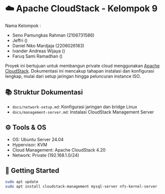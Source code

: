 # ☁️ Apache CloudStack - Kelompok 9

Nama Kelompok :
- Seno Pamungkas Rahman (2106731586)
- Jeffri ()
- Daniel Niko Mardjaja (2206026183)
- Ivander Andreas Wijaya ()
- Faruq Sami Ramadhan ()

Proyek ini bertujuan untuk membangun private cloud menggunakan [Apache CloudStack](https://cloudstack.apache.org/). 
Dokumentasi ini mencakup tahapan instalasi dan konfigurasi lengkap, mulai dari setup jaringan hingga peluncuran instance ISO.

## 📚 Struktur Dokumentasi

- `docs/network-setup.md`: Konfigurasi jaringan dan bridge Linux
- `docs/management-server.md`: Instalasi CloudStack Management Server

## ⚙️ Tools & OS

- OS: Ubuntu Server 24.04
- Hypervisor: KVM
- Cloud Management: Apache CloudStack 4.20
- Network: Private (192.168.1.0/24)

## 🚀 Getting Started

```bash
sudo apt update
sudo apt install cloudstack-management mysql-server nfs-kernel-server
```

